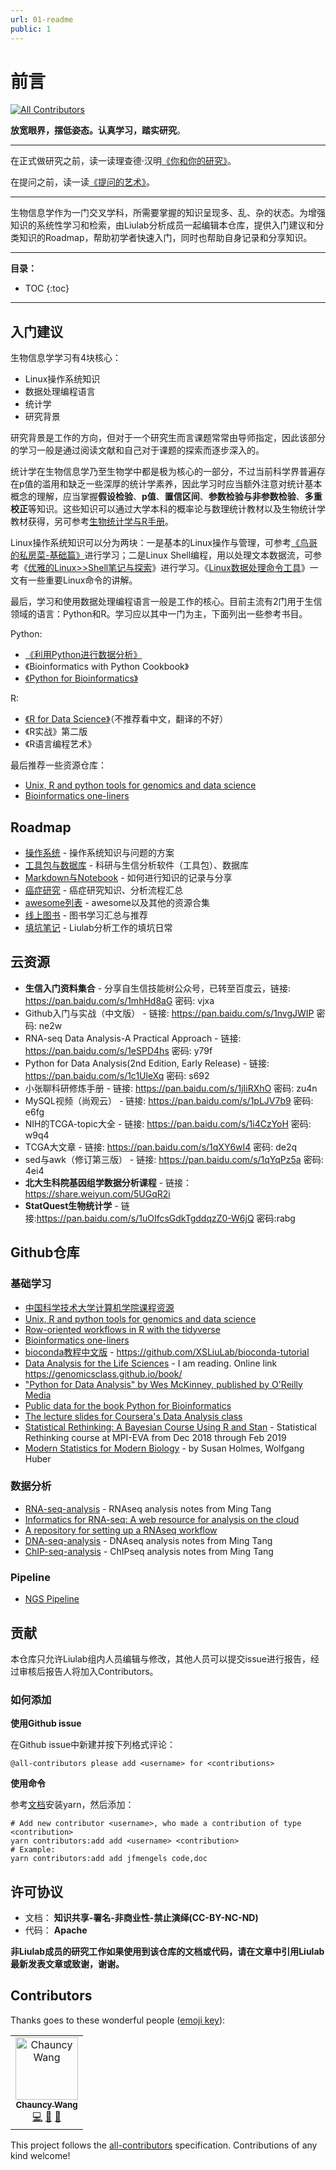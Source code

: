 ```yaml
---
url: 01-readme
public: 1
---
```


# 前言

[![All Contributors](https://img.shields.io/badge/all_contributors-1-orange.svg?style=flat-square)](#contributors)

**放宽眼界，摆低姿态。认真学习，踏实研究**。

***

在正式做研究之前，读一读理查德·汉明[《你和你的研究》](http://www.ruanyifeng.com/blog/2016/04/you-and-your-research.html)。

在提问之前，读一读[《提问的艺术》](https://www.oschina.net/question/124879_45870)。

***

生物信息学作为一门交叉学科，所需要掌握的知识呈现多、乱、杂的状态。为增强知识的系统性学习和检索，由Liulab分析成员一起编辑本仓库，提供入门建议和分类知识的Roadmap，帮助初学者快速入门，同时也帮助自身记录和分享知识。

***

**目录：**

* TOC
{:toc}

***

## 入门建议

生物信息学学习有4块核心：

* Linux操作系统知识
* 数据处理编程语言
* 统计学
* 研究背景

研究背景是工作的方向，但对于一个研究生而言课题常常由导师指定，因此该部分的学习一般是通过阅读文献和自己对于课题的探索而逐步深入的。

统计学在生物信息学乃至生物学中都是极为核心的一部分，不过当前科学界普遍存在p值的滥用和缺乏一些深厚的统计学素养，因此学习时应当额外注意对统计基本概念的理解，应当掌握**假设检验**、**p值**、**置信区间**、**参数检验与非参数检验**、**多重校正**等知识。这些知识可以通过大学本科的概率论与数理统计教材以及生物统计学教材获得，另可参考[生物统计学与R手册](https://github.com/ShixiangWang/Handbook_of_biostatistic_R)。

Linux操作系统知识可以分为两块：一是基本的Linux操作与管理，可参考[《鸟哥的私房菜-基础篇》](http://cn.linux.vbird.org/linux_basic/linux_basic.php)进行学习；二是Linux Shell编程，用以处理文本数据流，可参考《[优雅的Linux>>Shell笔记与探索](https://www.jianshu.com/nb/13897796)》进行学习。《[Linux数据处理命令工具](https://www.shixiangwang.top/post/2017-09-03-linux-data-analysis-tools/)》一文有一些重要Linux命令的讲解。

最后，学习和使用数据处理编程语言一般是工作的核心。目前主流有2门用于生信领域的语言：Python和R。学习应以其中一门为主，下面列出一些参考书目。

Python:

* [《利用Python进行数据分析》](https://www.jianshu.com/nb/19743417)
* 《Bioinformatics with Python Cookbook》
* [《Python for Bioinformatics》](https://github.com/XSLiuLab/Py4Bio)

R:

* [《R for Data Science》](http://r4ds.had.co.nz/)（不推荐看中文，翻译的不好）
* 《R实战》第二版
* 《R语言编程艺术》

最后推荐一些资源仓库：

* [Unix, R and python tools for genomics and data science](https://github.com/XSLiuLab/getting-started-with-genomics-tools-and-resources)
* [Bioinformatics one-liners](https://github.com/XSLiuLab/oneliners)

## Roadmap

* [操作系统](OS/README.md) - 操作系统知识与问题的方案
* [工具包与数据库](Tools/README.md) - 科研与生信分析软件（工具包）、数据库
* [Markdown与Notebook](Markdown/README.md) - 如何进行知识的记录与分享
* [癌症研究](Cancer-research/README.md) - 癌症研究知识、分析流程汇总
* [awesome列表](Awesome-list/README.md) - awesome以及其他的资源合集
* [线上图书](Online-books/README.md) - 图书学习汇总与推荐
* [填坑笔记](Diary/README.md) - Liulab分析工作的填坑日常


## 云资源

- **生信入门资料集合** - 分享自生信技能树公众号，已转至百度云，链接: <https://pan.baidu.com/s/1mhHd8aG> 密码: vjxa
- Github入门与实战（中文版） - 链接: <https://pan.baidu.com/s/1nvgJWIP> 密码: ne2w
- RNA-seq Data Analysis-A Practical Approach - 链接: <https://pan.baidu.com/s/1eSPD4hs> 密码: y79f
- Python for Data Analysis(2nd Edition, Early Release) - 链接: <https://pan.baidu.com/s/1c1UleXq> 密码: s692
- 小张聊科研修炼手册 - 链接: <https://pan.baidu.com/s/1jIiRXhO> 密码: zu4n
- MySQL视频（尚观云） - 链接: <https://pan.baidu.com/s/1pLJV7b9> 密码: e6fg
- NIH的TCGA-topic大全 - 链接: <https://pan.baidu.com/s/1i4CzYoH> 密码: w9q4
- TCGA大文章 - 链接: <https://pan.baidu.com/s/1qXY6wI4> 密码: de2q
- sed与awk（修订第三版） - 链接: <https://pan.baidu.com/s/1qYqPz5a> 密码: 4ei4
- **北大生科院基因组学数据分析课程** - 链接：<https://share.weiyun.com/5UGqR2i>
- **StatQuest生物统计学** - 链接:<https://pan.baidu.com/s/1uOIfcsGdkTgddqzZ0-W6jQ>  密码:rabg

## Github仓库

### 基础学习

- [中国科学技术大学计算机学院课程资源](https://github.com/USTC-Resource/USTC-Course)
- [Unix, R and python tools for genomics and data science](https://github.com/XSLiuLab/getting-started-with-genomics-tools-and-resources)
- [Row-oriented workflows in R with the tidyverse](https://github.com/XSLiuLab/row-oriented-workflows)
- [Bioinformatics one-liners](https://github.com/XSLiuLab/oneliners)
- [bioconda教程中文版](https://github.com/XSLiuLab/bioconda-tutorial) - https://github.com/XSLiuLab/bioconda-tutorial
- [Data Analysis for the Life Sciences](https://github.com/XSLiuLab/labs) - I am reading. Online link <https://genomicsclass.github.io/book/>
- ["Python for Data Analysis" by Wes McKinney, published by O'Reilly Media](https://github.com/XSLiuLab/pydata-book)
- [Public data for the book Python for Bioinformatics](https://github.com/XSLiuLab/Py4Bio)
- [The lecture slides for Coursera's Data Analysis class](https://github.com/XSLiuLab/dataanalysis)
- [Statistical Rethinking: A Bayesian Course Using R and Stan](https://github.com/XSLiuLab/statrethinking_winter2019) - Statistical Rethinking course at MPI-EVA from Dec 2018 through Feb 2019
- [Modern Statistics for Modern Biology](https://www.huber.embl.de/msmb/) - by Susan Holmes, Wolfgang Huber


### 数据分析

- [RNA-seq-analysis](https://github.com/XSLiuLab/RNA-seq-analysis) - RNAseq analysis notes from Ming Tang
- [Informatics for RNA-seq: A web resource for analysis on the cloud](https://github.com/XSLiuLab/rnaseq_tutorial) 
- [A repository for setting up a RNAseq workflow](https://github.com/XSLiuLab/RNAseq-workflow)
- [DNA-seq-analysis](https://github.com/XSLiuLab/DNA-seq-analysis) - DNAseq analysis notes from Ming Tang
- [ChIP-seq-analysis](https://github.com/XSLiuLab/ChIP-seq-analysis) - ChIPseq analysis notes from Ming Tang

### Pipeline

- [NGS Pipeline](https://github.com/XSLiuLab/NGS-pipeline)

## 贡献

本仓库只允许Liulab组内人员编辑与修改，其他人员可以提交issue进行报告，经过审核后报告人将加入Contributors。

### 如何添加

**使用Github issue**

在Github issue中新建并按下列格式评论：

```
@all-contributors please add <username> for <contributions>
```

**使用命令**

参考[文档](https://yarn.bootcss.com/docs/install/)安装yarn，然后添加：

```
# Add new contributor <username>, who made a contribution of type <contribution>
yarn contributors:add add <username> <contribution>
# Example:
yarn contributors:add add jfmengels code,doc
```


## 许可协议

* 文档： **知识共享-署名-非商业性-禁止演绎(CC-BY-NC-ND)**
* 代码： **Apache**

**非Liulab成员的研究工作如果使用到该仓库的文档或代码，请在文章中引用Liulab最新发表文章或致谢，谢谢。**


## Contributors

Thanks goes to these wonderful people ([emoji key](https://allcontributors.org/docs/en/emoji-key)):

<!-- ALL-CONTRIBUTORS-LIST:START - Do not remove or modify this section -->
<!-- prettier-ignore -->
<table><tr><td align="center"><a href="https://www.shixiangwang.top"><img src="https://avatars1.githubusercontent.com/u/25057508?v=4" width="100px;" alt="Chauncy Wang"/><br /><sub><b>Chauncy Wang</b></sub></a><br /><a href="https://github.com/XSLiuLab/Beacon/commits?author=ShixiangWang" title="Code">💻</a> <a href="#ideas-ShixiangWang" title="Ideas, Planning, & Feedback">🤔</a> <a href="#maintenance-ShixiangWang" title="Maintenance">🚧</a></td></tr></table>
<!-- ALL-CONTRIBUTORS-LIST:END -->

This project follows the [all-contributors](https://github.com/all-contributors/all-contributors) specification. Contributions of any kind welcome!
